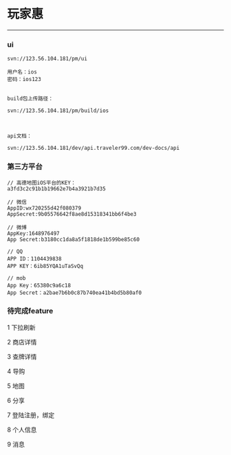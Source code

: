# 玩家惠 #

---

### ui ###

	svn://123.56.104.181/pm/ui	用户名：ios	密码：ios123
		build包上传路径：
	svn://123.56.104.181/pm/build/ios
	
	api文档：
	svn://123.56.104.181/dev/api.traveler99.com/dev-docs/api
	
### 第三方平台 ###
	// 高德地图iOS平台的KEY：	a3fd3c2c91b1b19662e7b4a3921b7d35
	// 微信	AppID:wx720255d42f080379	AppSecret:9b05576642f8ae8d15318341bb6f4be3	// 微博	AppKey:1648976497	App Secret:b3180cc1da8a5f1818de1b599be85c60	// QQ	APP ID：1104439838	APP KEY：6ib85YQA1uTaSvQq
	// mob	App Key：65380c9a6c18	App Secret：a2bae7b6b0c87b740ea41b4bd5b80af0
	
### 待完成feature ###

1 下拉刷新

2 商店详情

3 查牌详情

4 导购

5 地图

6 分享

7 登陆注册，绑定

8 个人信息

9 消息
